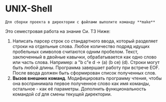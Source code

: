 UNIX-Shell
==========
	Для сборки проекта в директории с файлами выполите команду **make**

Это семестровая работа на знание Си. ТЗ Ниже:

1. Написать парсер строк со стандартного ввода, который разделяет строки на отдельные слова. Любое количество подряд идущих пробельных символов считаются одним пробелом. Текст, заключенный в двойные кавычки, обрабатывается как одно слово или часть слова.
	Например:  a "b c"e d -> (a) (b ce) (d).
Строки могут быть любой длины. Программа завершает работу при встрече EOF. После ввода должен быть сформирован список полученных слов.
2. **Вызов внешних команд**. Модифицировать программу чтения, чтобы она воспринимала первое полученное слово как имя команды, остальное - как её параметры. Дополнить функциональность командой *cd* для смены текущей директории.
